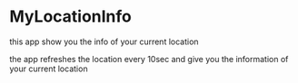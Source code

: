 # MyLocationInfo
this app show you the info of your current location

the app refreshes the location every 10sec and give you the information of your current location
